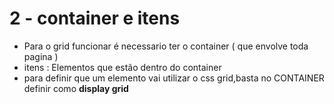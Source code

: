 # 2 - container e itens

- Para o grid funcionar é necessario ter o container ( que envolve toda pagina )
- itens : Elementos que estão dentro do container
- para definir que um elemento vai utilizar o css grid,basta no CONTAINER definir como **display grid**
